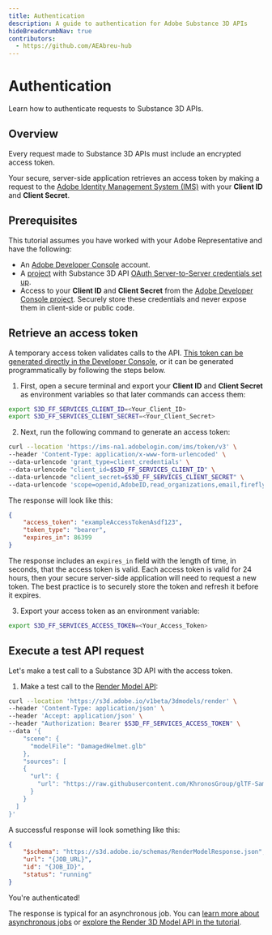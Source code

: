 ```yaml
---
title: Authentication
description: A guide to authentication for Adobe Substance 3D APIs
hideBreadcrumbNav: true
contributors:
  - https://github.com/AEAbreu-hub
---
```


# Authentication

Learn how to authenticate requests to Substance 3D APIs.

## Overview

Every request made to Substance 3D APIs must include an encrypted access token.

Your secure, server-side application retrieves an access token by making a request to the [Adobe Identity Management System (IMS)][1] with your **Client ID** and **Client Secret**.

## Prerequisites

This tutorial assumes you have worked with your Adobe Representative and have the following:

- An [Adobe Developer Console][2] account.
- A [project][3] with Substance 3D API [OAuth Server-to-Server credentials set up][4].
- Access to your **Client ID** and **Client Secret** from the [Adobe Developer Console project][5]. Securely store these credentials and never expose them in client-side or public code.

## Retrieve an access token

A temporary access token validates calls to the API. [This token can be generated directly in the Developer Console][8],
or it can be generated programmatically by following the steps below.

1. First, open a secure terminal and export your **Client ID** and **Client Secret** as environment variables so that later commands can access them:

```bash
export S3D_FF_SERVICES_CLIENT_ID=<Your_Client_ID>
export S3D_FF_SERVICES_CLIENT_SECRET=<Your_Client_Secret>
```

2. Next, run the following command to generate an access token:

```bash
curl --location 'https://ims-na1.adobelogin.com/ims/token/v3' \
--header 'Content-Type: application/x-www-form-urlencoded' \
--data-urlencode 'grant_type=client_credentials' \
--data-urlencode "client_id=$S3D_FF_SERVICES_CLIENT_ID" \
--data-urlencode "client_secret=$S3D_FF_SERVICES_CLIENT_SECRET" \
--data-urlencode 'scope=openid,AdobeID,read_organizations,email,firefly_api,firefly_enterprise,profile,substance3d_api.spaces.create,substance3d_api.jobs.create'
```

The response will look like this:

```json
{
    "access_token": "exampleAccessTokenAsdf123",
    "token_type": "bearer",
    "expires_in": 86399
}
```

The response includes an `expires_in` field with the length of time, in seconds, that the access token is valid. Each access token is valid for 24 hours, then your secure server-side application will need to request a new token. The best practice is to securely store the token and refresh it before it expires.

3. Export your access token as an environment variable:

```bash
export S3D_FF_SERVICES_ACCESS_TOKEN=<Your_Access_Token>
```

## Execute a test API request

Let's make a test call to a Substance 3D API with the access token.

1. Make a test call to the [Render Model API][6]:

```bash
curl --location 'https://s3d.adobe.io/v1beta/3dmodels/render' \
--header 'Content-Type: application/json' \
--header 'Accept: application/json' \
--header "Authorization: Bearer $S3D_FF_SERVICES_ACCESS_TOKEN" \
--data '{
    "scene": {
      "modelFile": "DamagedHelmet.glb"
    },
    "sources": [
    {
      "url": {
        "url": "https://raw.githubusercontent.com/KhronosGroup/glTF-Sample-Assets/main/Models/DamagedHelmet/glTF-Binary/DamagedHelmet.glb"
      }
    }
  ]
}'
```

A successful response will look something like this:

```json
{
    "$schema": "https://s3d.adobe.io/schemas/RenderModelResponse.json",
    "url": "{JOB_URL}",
    "id": "{JOB_ID}",
    "status": "running"
}
```

You're authenticated!

The response is typical for an asynchronous job. You can [learn more about asynchronous jobs][9] or [explore the Render 3D Model API in the tutorial][7].

<!-- Links -->
[1]: https://www.adobe.com/content/dam/cc/en/trust-center/ungated/whitepapers/corporate/adobe-identity-management-services-security-overview.pdf
[2]: https://developer.adobe.com/
[3]: https://developer.adobe.com/developer-console/docs/guides/projects/projects-empty/
[4]: https://developer.adobe.com/developer-console/docs/guides/services/services-add-api-oauth-s2s/
[5]: https://developer.adobe.com/developer-console/docs/guides/services/services-add-api-oauth-s2s/#api-overview
[6]: /api
[7]: /guides/render_3d_model
[8]: https://developer.adobe.com/developer-console/docs/guides/services/services-add-api-oauth-s2s#generate-token
[9]: /guides/asynchronous_jobs
